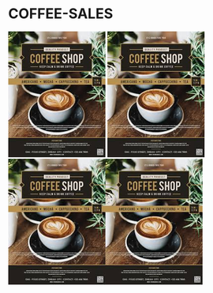 # COFFEE-SALES
![](COFFEE_FLYER.jpg) ![](COFFEE_FLYER.jpg)![](COFFEE_FLYER.jpg)![](COFFEE_FLYER.jpg)
